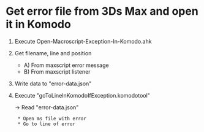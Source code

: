 # Get error file from 3Ds Max and open it in Komodo


1. Execute Open-Macroscript-Exception-In-Komodo.ahk

1. Get filename, line and position

     - A) From maxscript error message
     - B) From maxscript listener

1. Write data to "error-data.json"

1. Execute "goToLineInKomodoIfException.komodotool"

     -> Read "error-data.json"

		* Open ms file with error
		* Go to line of error